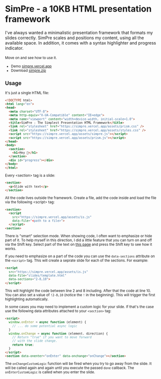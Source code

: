 # SimPre - a 10KB HTML presentation framework

I've always wanted a minimalistic presentation framework that formats my slides correctly. SimPre scales and positions my content, using all the available space. In addition, it comes with a syntax highlighter and progress indicator.<br /><br /><small>Move on and see how to use it.

* Demo [simpre.vercel.app](https://simpre.vercel.app)
* Download [simpre.zip](https://simpre.vercel.app/simpre.zip)

## Usage

It's just a single HTML file:

```html
<!DOCTYPE html>
<html lang="en">
<head>
  <meta charset="UTF-8">
  <meta http-equiv="X-UA-Compatible" content="IE=edge">
  <meta name="viewport" content="width=device-width, initial-scale=1.0">
  <title>SimPre - The Simplest Presentation HTML Framework</title>
  <link rel="stylesheet" href="https://simpre.vercel.app/assets/prism.css" />
  <link rel="stylesheet" href="https://simpre.vercel.app/assets/styles.css" />
  <script src="https://simpre.vercel.app/assets/simpre.js"></script>
  <script src="https://simpre.vercel.app/assets/prism.js"></script>
</head>
<body>
  <section>
    <h1>Hey 👋</h1>
  </section>
  <div id="progress"></div>
</body>
</html>
```

Every &lt;section&gt; tag is a slide:

```html
<section>
  <p>Slide with text</p>
</section>
```

All the code lives outside the framework. Create a file, add the code inside and load the file via the following &lt;script&gt; tag:

```html
<section>
  <script
    src="https://simpre.vercel.app/assets/is.js"
    data-file="<path to a file>">
  </script>
<section>
```

There is "smart" selection mode. When showing code, I often want to emphasize or hide part of it. To help myself in this direction, I did a little feature that you can turn on and off via the Shift key. Select part of the text on [this page](https://simpre.vercel.app) and press the Shift key to see how it works.

If you need to emphasize on a part of the code you can use the `data-sections` attribute on the `<script>` tag. This will create a seprate slide for each of the sections. For example:

```html
<script
  src="https://simpre.vercel.app/assets/is.js"
  data-file="slides/template.html"
  data-sections="2-8,10">
</script>
```

This will highlight the code between line 2 and 8 including. After that the code at line 10. You can also set a value of `!2-8,10` (notice the `!` in the beginning). This will trigger the first highlighting automatically.

In some cases you may need to implement a custom logic for your slide. If that's the case use the following data attributes attached to your `<section>` tag:

```html
<script>
  window.onEnter = async function (element) {
    // ... do some potential async logic
  }
  window.onChange = async function (element, direction) {
    // Return "true" if you want to move forward
    // with the slide change.
    return true;
  }
</script>
<section data-onenter="onEnter" data-onchange="onChange"></section>
```

The `onChangeCustomLogic` function will be fired when you try to go away from the slide. It will be called again and again until you execute the passed `done` callback. The `onEnterCustomLogic` is called when you enter the slide.


